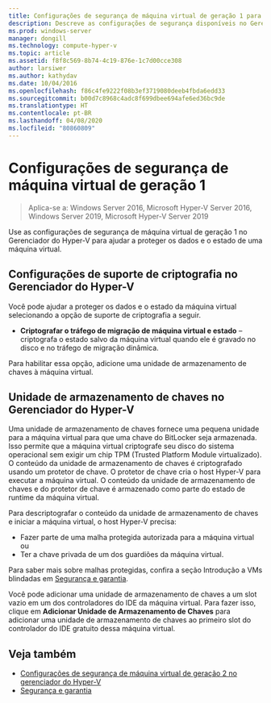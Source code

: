 ```yaml
---
title: Configurações de segurança de máquina virtual de geração 1 para Hyper-V
description: Descreve as configurações de segurança disponíveis no Gerenciador do Hyper-V para máquinas virtuais de geração 1
ms.prod: windows-server
manager: dongill
ms.technology: compute-hyper-v
ms.topic: article
ms.assetid: f8f8c569-8b74-4c19-876e-1c7d00cce308
author: larsiwer
ms.author: kathydav
ms.date: 10/04/2016
ms.openlocfilehash: f86c4fe9222f08b3ef3719080deeb4fbda6edd33
ms.sourcegitcommit: b00d7c8968c4adc8f699dbee694afe6ed36bc9de
ms.translationtype: HT
ms.contentlocale: pt-BR
ms.lasthandoff: 04/08/2020
ms.locfileid: "80860809"
---
```

# <a name="generation-1-virtual-machine-security-settings"></a>Configurações de segurança de máquina virtual de geração 1

>Aplica-se a: Windows Server 2016, Microsoft Hyper-V Server 2016, Windows Server 2019, Microsoft Hyper-V Server 2019

Use as configurações de segurança de máquina virtual de geração 1 no Gerenciador do Hyper-V para ajudar a proteger os dados e o estado de uma máquina virtual.

## <a name="encryption-support-settings-in-hyper-v-manager"></a>Configurações de suporte de criptografia no Gerenciador do Hyper-V

Você pode ajudar a proteger os dados e o estado da máquina virtual selecionando a opção de suporte de criptografia a seguir.

- **Criptografar o tráfego de migração de máquina virtual e estado** – criptografa o estado salvo da máquina virtual quando ele é gravado no disco e no tráfego de migração dinâmica.

Para habilitar essa opção, adicione uma unidade de armazenamento de chaves à máquina virtual.

## <a name="key-storage-drive-in-hyper-v-manager"></a>Unidade de armazenamento de chaves no Gerenciador do Hyper-V

Uma unidade de armazenamento de chaves fornece uma pequena unidade para a máquina virtual para que uma chave do BitLocker seja armazenada. Isso permite que a máquina virtual criptografe seu disco do sistema operacional sem exigir um chip TPM (Trusted Platform Module virtualizado). O conteúdo da unidade de armazenamento de chaves é criptografado usando um protetor de chave. O protetor de chave cria o host Hyper-V para executar a máquina virtual. O conteúdo da unidade de armazenamento de chaves e do protetor de chave é armazenado como parte do estado de runtime da máquina virtual.

Para descriptografar o conteúdo da unidade de armazenamento de chaves e iniciar a máquina virtual, o host Hyper-V precisa:

- Fazer parte de uma malha protegida autorizada para a máquina virtual ou
- Ter a chave privada de um dos guardiões da máquina virtual.

Para saber mais sobre malhas protegidas, confira a seção Introdução a VMs blindadas em [Segurança e garantia](../../../security/Security-and-Assurance.md).

Você pode adicionar uma unidade de armazenamento de chaves a um slot vazio em um dos controladores do IDE da máquina virtual. Para fazer isso, clique em **Adicionar Unidade de Armazenamento de Chaves** para adicionar uma unidade de armazenamento de chaves ao primeiro slot do controlador do IDE gratuito dessa máquina virtual.

## <a name="see-also"></a>Veja também

- [Configurações de segurança de máquina virtual de geração 2 no gerenciador do Hyper-V](Generation-2-virtual-machine-security-settings-for-hyper-v.md)
- [Segurança e garantia](../../../security/Security-and-Assurance.md)